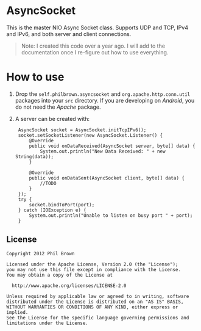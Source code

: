 # AsyncSocket

This is the master NIO Async Socket class. Supports UDP and TCP, IPv4 and IPv6, and both server and client connections.

> Note: I created this code over a year ago. I will add to the documentation once I re-figure out how to use everything.

# How to use

1. Drop the `self.philbrown.asyncsocket` and `org.apache.http.conn.util` packages into your `src` directory. If you are developing on *Android*, you do not need the *Apache* package.
2. A server can be created with:

	    AsyncSocket socket = AsyncSocket.initTcpIPv6();
	    socket.setSocketListener(new AsyncSocket.Listener() {
	        @Override
	        public void onDataReceived(AsyncSocket server, byte[] data) {
	            System.out.println("New Data Received: " + new String(data));
	        }
	
	        @Override
	        public void onDataSent(AsyncSocket client, byte[] data) {
	            //TODO
	        }
	    });
	    try {
	        socket.bindToPort(port);
	    } catch (IOException e) {
	        System.out.println("Unable to listen on busy port " + port);
	    }

## License


    Copyright 2012 Phil Brown

    Licensed under the Apache License, Version 2.0 (the "License");
    you may not use this file except in compliance with the License.
    You may obtain a copy of the License at

      http://www.apache.org/licenses/LICENSE-2.0

    Unless required by applicable law or agreed to in writing, software
    distributed under the License is distributed on an "AS IS" BASIS,
    WITHOUT WARRANTIES OR CONDITIONS OF ANY KIND, either express or implied.
    See the License for the specific language governing permissions and
    limitations under the License.